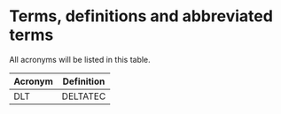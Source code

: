 # Terms, definitions and abbreviated terms

All acronyms will be listed in this table.

| Acronym | Definition |
|---------|-----------|
| DLT | DELTATEC |

